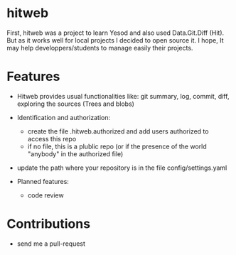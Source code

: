 hitweb
======

  First, hitweb was a project to learn Yesod and also used Data.Git.Diff (Hit).
  But as it works well for local projects I decided to open source it. I hope, It may help
  developpers/students to manage easily their projects.

Features
========

  * Hitweb provides usual functionalities like: git summary, log, commit, diff, exploring the sources (Trees and blobs)
  * Identification and authorization:
    * create the file .hitweb.authorized and add users authorized to access this repo
    * if no file, this is a plublic repo (or if the presence of the world "anybody" in the authorized file)
  * update the path where your repository is in the file config/settings.yaml

  * Planned features:
    * code review
    
Contributions
=============

  * send me a pull-request
